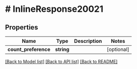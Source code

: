# # InlineResponse20021

## Properties

Name | Type | Description | Notes
------------ | ------------- | ------------- | -------------
**count_preference** | **string** |  | [optional]

[[Back to Model list]](../../README.md#models) [[Back to API list]](../../README.md#endpoints) [[Back to README]](../../README.md)
